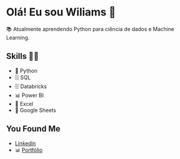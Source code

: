 # Olá! Eu sou Wiliams 👋
  
  📚 Atualmente aprendendo Python para ciência de dados e Machine Learning.

## Skills 👩‍💻
  * 🐍 Python
  * 🗄 SQL
  * 🗄 Databricks
  * 📊 Power BI
  * 📄 Excel
  * 📄 Google Sheets

## You Found Me
  * [Linkedin](https://www.linkedin.com/in/wiliams-alves/)
  * 📊 [Portfólio](https://sites.google.com/view/portflio-wiliams-alves/)



